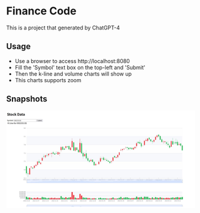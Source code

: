 # Finance Code

This is a project that generated by ChatGPT-4

## Usage

* Use a browser to access http://localhost:8080
* Fill the 'Symbol' text box on the top-left and 'Submit'
* Then the k-line and volume charts will show up
* This charts supports zoom


## Snapshots

![stock](docs/finance.jpg)